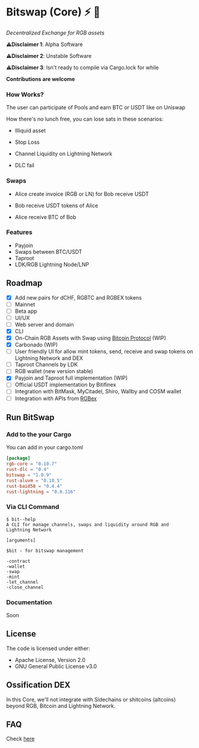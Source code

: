 # Bitswap (Core) ⚡ 💱

*Decentralized Exchange for RGB assets*

⚠️**Disclaimer 1**: Alpha Software

⚠️**Disclaimer 2**: Unstable Software

⚠️**Disclaimer 3**: Isn't ready to compile via Cargo.lock for while

**Contributions are welcome**

### How Works?

The user can participate of Pools and earn BTC or USDT like on Uniswap

How there's no lunch free, you can lose sats in these scenarios:

- Illiquid asset

- Stop Loss

- Channel Liquidity on Lightning Network

- DLC fail

### Swaps

- Alice create invoice (RGB or LN) for Bob receive USDT

- Bob receive USDT tokens of Alice

- Alice receive BTC of Bob

### Features

- Payjoin
- Swaps between BTC/USDT
- Taproot
- LDK/RGB Lightning Node/LNP

## Roadmap

- [x] Add new pairs for dCHF, RGBTC and RGBEX tokens
- [ ] Mainnet
- [ ] Beta app
- [ ] UI/UX
- [ ] Web server and domain
- [x] CLI
- [x] On-Chain RGB Assets with Swap using [Bitcoin Protocol](https://github.com/BP-WG/bp-core) (WIP)
- [x] Carbonado (WIP)
- [ ] User friendly UI for allow mint tokens, send, receive and swap tokens on Lightning Network and DEX
- [ ] Taproot Channels by LDK
- [ ] RGB wallet (new version stable)
- [x] Payjoin and Taproot full implementation (WIP)
- [ ] Official USDT implementation by Bitifinex
- [ ] Integration with BitMask, MyCitadel, Shiro, Wallby and COSM wallet
- [ ] Integration with APIs from [RGBex](https://rgbex.io/)

## Run BitSwap

### Add to the your Cargo

You can add in your cargo.toml

```cargo.toml
[package]
rgb-core = "0.10.7"
rust-dlc = "0.4"
bitswap = "1.0.9"
rust-aluvm = "0.10.5"
rust-baid58 = "0.4.4"
rust-lightning = "0.0.116"
```
### Via CLI Command

```cli
$ bit--help
A CLI for manage channels, swaps and liquidity around RGB and Lightning Network

[arguments]

$bit - for bitswap management

-contract
-wallet
-swap
-mint
-let_channel
-close_channel

```

### Documentation

Soon

## License

The code is licensed under either:

-  Apache License, Version 2.0 
-  GNU General Public License v3.0

## Ossification DEX

In this Core, we'll not integrate with Sidechains or shitcoins (altcoins) beyond RGB, Bitcoin and Lightning Network.

## FAQ

Check [here](https://github.com/BitSwap-BiFi/Bitswap-FAQ/)
